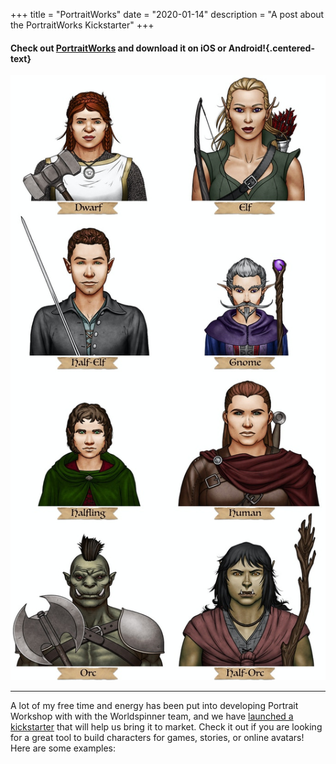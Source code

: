 +++
title = "PortraitWorks"
date = "2020-01-14"
description = "A post about the PortraitWorks Kickstarter"
+++

#### Check out [PortraitWorks](https://www.portrait.works/) and download it on iOS or Android!{.centered-text}

![portraits](/img/portraits.jpg)

---

A lot of my free time and energy has been put into developing Portrait Workshop with with the Worldspinner team, and we have [launched a kickstarter](https://www.kickstarter.com/projects/worldspinner/portrait-workshop/) that will help us bring it to market. Check it out if you are looking for a great tool to build characters for games, stories, or online avatars! Here are some examples:
